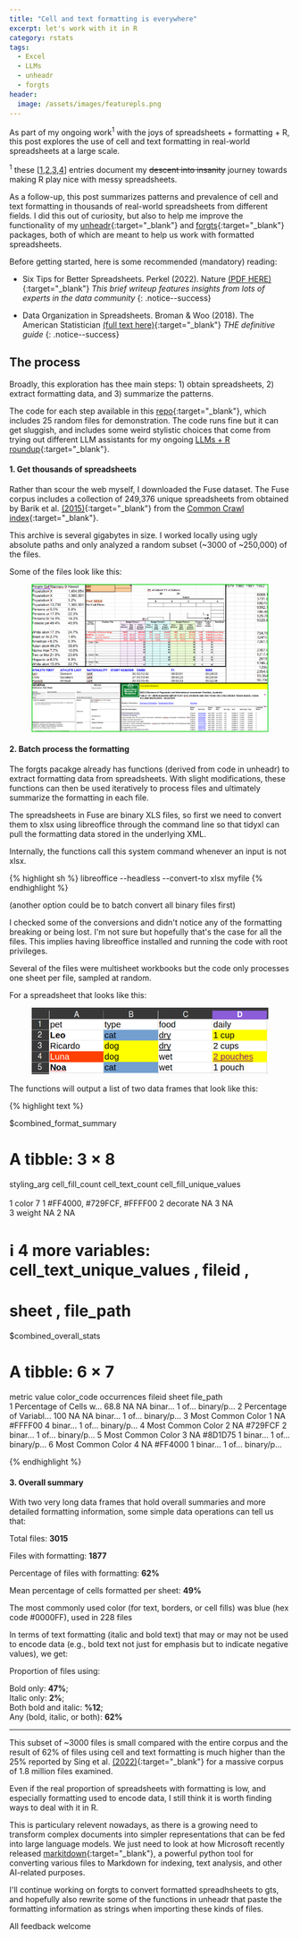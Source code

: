 ```yaml
---
title: "Cell and text formatting is everywhere"
excerpt: let's work with it in R 
category: rstats
tags:
  - Excel
  - LLMs
  - unheadr
  - forgts
header:
  image: /assets/images/featurepls.png
---
```


As part of my ongoing work<sup>1</sup> with the joys of spreadsheets + formatting + R, this post explores the use of cell and text formatting in real-world spreadsheets at a large scale.

<sup>1</sup> these [[1](https://luisdva.github.io/pls-don't-do-this/),[2](https://luisdva.github.io/rstats/spreadsheets-mf/),[3](https://luisdva.github.io/rstats/problematic-spreadsheets/),[4](https://github.com/luisdva/forgts)] entries document my ~~descent into insanity~~ journey towards making R play nice with messy spreadsheets.  

As a follow-up, this post summarizes patterns and prevalence of cell and text formatting in thousands of real-world spreadsheets from different fields. I did this out of curiosity, but also to help me improve the functionality of my [unheadr](https://unheadr.liomys.mx/){:target="_blank"}  and [forgts](https://luisdva.github.io/forgts/){:target="_blank"}  packages, both of which are meant to help us work with formatted spreadsheets.


Before getting started, here is some recommended (mandatory) reading:

- Six Tips for Better Spreadsheets. Perkel (2022). Nature [(PDF HERE)](https://edisciplinas.usp.br/pluginfile.php/7284787/mod_resource/content/1/Nature%202022%20PERKEL%20six%20tips%20for%20better%20spreadsheets.pdf){:target="_blank"}
 _This brief writeup features insights from lots of experts in the data community_ {: .notice--success}

- Data Organization in Spreadsheets. Broman & Woo (2018). The American Statistician [(full text here)](https://www.tandfonline.com/doi/full/10.1080/00031305.2017.1375989){:target="_blank"}
_THE definitive guide_ {: .notice--success}

## The process

Broadly, this exploration has thee main steps: 1) obtain spreadsheets, 2) extract formatting data, and 3) summarize the patterns.

The code for each step available in this [repo](https://github.com/luisDVA/formattingFun){:target="_blank"}, which includes 25 random files for demonstration. The code runs fine but it can get sluggish, and includes some weird stylistic choices that come from trying out different LLM assistants for my ongoing [LLMs + R roundup](https://luisdva.github.io/rstats/LLMsR/){:target="_blank"}.

#### 1. Get thousands of spreadsheets

Rather than scour the web myself, I downloaded the Fuse dataset. The Fuse corpus includes a collection of 249,376 unique spreadsheets from obtained by Barik et al. [(2015)](http://go.barik.net/msr2015){:target="_blank"} from the [Common Crawl index](http://www.commoncrawl.org){:target="_blank"}. 

This archive is several gigabytes in size. I worked locally using ugly absolute paths and only analyzed a random subset (~3000 of ~250,000) of the files. 

Some of the files look like this:


<figure>
    <a href="/assets/images/randomsheets.png"><img src="/assets/images/randomsheets.png" ></a>
</figure>

#### 2. Batch process the formatting

The forgts pacakge already has functions (derived from code in unheadr) to extract formatting data from spreadsheets. With slight modifications, these functions can then be used iteratively to process files and ultimately summarize the formatting in each file.

The spreadsheets in Fuse are binary XLS files, so first we need to convert them to xlsx using libreoffice through the command line so that tidyxl can pull the formatting data stored in the underlying XML. 

Internally, the functions call this system command whenever an input is not xlsx.

{% highlight sh %}
libreoffice --headless --convert-to xlsx myfile
{% endhighlight %}

(another option could be to batch convert all binary files first)


I checked some of the conversions and didn't notice any of the formatting breaking or being lost. I'm not sure but hopefully that's the case for all the files. This implies having libreoffice installed and running the code with root privileges.

Several of the files were multisheet workbooks but the code only processes one sheet per file, sampled at random.

For a spreadsheet that looks like this:


<figure>
    <a href="/assets/images/petfoods.png"><img src="/assets/images/petfoods.png" ></a>
</figure>

The functions will output a list of two data frames that look like this:

{% highlight text %}

$combined_format_summary
# A tibble: 3 × 8
  styling_arg cell_fill_count cell_text_count cell_fill_unique_values  
  <chr>                 <int>           <int> <chr>                    
1 color                     7               1 #FF4000, #729FCF, #FFFF00
2 decorate                 NA               3 NA                       
3 weight                   NA               2 NA                       
# ℹ 4 more variables: cell_text_unique_values <chr>, fileid <chr>,
#   sheet <chr>, file_path <chr>

$combined_overall_stats
# A tibble: 6 × 7
  metric                 value color_code occurrences fileid sheet file_path
  <chr>                  <dbl> <chr>            <int> <chr>  <chr> <chr>    
1 Percentage of Cells w…  68.8 NA                  NA binar… 1 of… binary/p…
2 Percentage of Variabl… 100   NA                  NA binar… 1 of… binary/p…
3 Most Common Color 1     NA   #FFFF00              4 binar… 1 of… binary/p…
4 Most Common Color 2     NA   #729FCF              2 binar… 1 of… binary/p…
5 Most Common Color 3     NA   #8D1D75              1 binar… 1 of… binary/p…
6 Most Common Color 4     NA   #FF4000              1 binar… 1 of… binary/p…

{% endhighlight %}


#### 3. Overall summary

With two very long data frames that hold overall summaries and more detailed formatting information, some simple data operations can tell us that:

Total files: **3015**

Files with formatting: **1877**

Percentage of files with formatting: **62%**

Mean percentage of cells formatted per sheet: **49%**

The most commonly used color (for text, borders, or cell fills) was blue (hex code #0000FF), used in 228 files

In terms of text formatting (italic and bold text) that may or may not be used to encode data (e.g., bold text not just for emphasis but to indicate negative values), we get:

Proportion of files using:  

Bold only: **47%**;  
Italic only: **2%**;  
Both bold and italic: **%12**;   
Any (bold, italic, or both): **62%**

---

This subset of ~3000 files is small compared with the entire corpus and the result of 62% of files using cell and text formatting is much higher than the 25% reported by Sing et al. [(2022)](https://arxiv.org/pdf/2208.06032){:target="_blank"} for a massive corpus of 1.8 million files examined. 

Even if the real proportion of spreadsheets with formatting is low, and especially formatting used to encode data, I still think it is worth finding ways to deal with it in R.

This is particulary relevent nowadays, as there is a growing need to transform complex documents into simpler representations that can be fed into large language models. We just need to look at how Microsoft recently released [markitdown](https://github.com/microsoft/markitdown){:target="_blank"}, a powerful python tool for converting various files to Markdown for indexing, text analysis, and other AI-related purposes. 

I'll continue working on forgts to convert formatted spreadhsheets to gts, and hopefully also rewrite some of the functions in unheadr that paste the formatting information as strings when importing these kinds of files.

All feedback welcome


